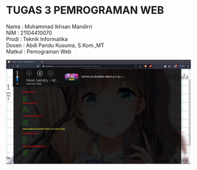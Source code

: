 # TUGAS 3 PEMROGRAMAN WEB 

Nama : Muhammad Ikhsan Mandirri </br>
NIM : 21104410070 <br>
Prodi : Teknik Informatika <br>
Dosen : Abdi Pandu Kusuma, S.Kom.,MT <br>
Matkul : Pemograman Web <br>

![alt text](https://github.com/muhikhsanm404/matrixordo3x3/blob/master/SS.JPG)


